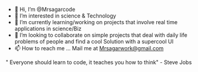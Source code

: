 - 👋 Hi, I’m @Mrsagarcode 
- 👀 I’m interested in science & Technology
- 🌱 I’m currently learning/working on projects that involve real time applications in science/Biz
- 💞️ I’m looking to collaborate on simple projects that deal with daily life problems of people and find a cool Solution with a supercool UI
- 📫 How to reach me ... Mail me at Mrsagarwork@gmail.com

" Everyone should learn to code, it teaches you how to think" - Steve Jobs
<!---
Mrsagarcode/Mrsagarcode is a ✨ special ✨ repository because its `README.md` (this file) appears on your GitHub profile.
You can click the Preview link to take a look at your changes.
--->
